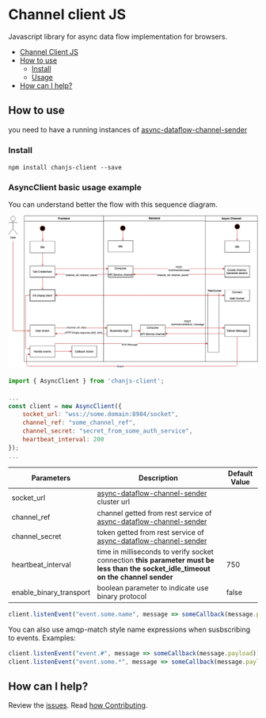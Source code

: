 # Channel client JS
Javascript library for async data flow  implementation for browsers.

- [Channel Client JS](#channel-client-js)
- [How to use](#how-to-use)
  - [Install](#install)
  - [Usage](#asyncClient-basic-usage-example)
- [How can I help?](#how-can-i-help)

## How to use
you need to have a running instances of  [async-dataflow-channel-sender](https://github.com/bancolombia/async-dataflow-channel-sender)

### Install

```npm
npm install chanjs-client --save
```


### AsyncClient basic usage example
You can understand better the flow with this sequence diagram.

<img src="https://raw.githubusercontent.com/bancolombia/async-dataflow-channel-client-js/master/doc/sequence-diagram-async-data-flow.png" width="600">



```javascript
import { AsyncClient } from 'chanjs-client';

...
const client = new AsyncClient({
    socket_url: "wss://some.domain:8984/socket",
    channel_ref: "some_channel_ref",
    channel_secret: "secret_from_some_auth_service",
    heartbeat_interval: 200
});
...
```
   |  **Parameters** | Description                                   | Default Value |
   | -------------------------------- | -------------------------------------- | ------------------ |
   | socket_url                          |[async-dataflow-channel-sender](https://github.com/bancolombia/async-dataflow-channel-sender) cluster url         |       |
   | channel_ref                          | channel getted from rest service of [async-dataflow-channel-sender](https://github.com/bancolombia/async-dataflow-channel-sender)   |                    |
   | channel_secret                          | token getted from rest service of [async-dataflow-channel-sender](https://github.com/bancolombia/async-dataflow-channel-sender)|                    |
   | heartbeat_interval                          | time in milliseconds to verify socket connection  **this parameter must be less than the socket_idle_timeout on the channel sender**|       750            |
  | enable_binary_transport                          | boolean parameter to indicate use binary protocol |       false            |
   

```javascript
client.listenEvent("event.some.name", message => someCallback(message.payload));
```

You can also use amqp-match style name expressions when susbscribing to events. Examples:

```javascript
client.listenEvent("event.#", message => someCallback(message.payload));
client.listenEvent("event.some.*", message => someCallback(message.payload));
```

## How can I help?

Review the [issues](https://github.com/bancolombia/async-dataflow-channel-client-js/issues). Read [how Contributing](hhttps://github.com/bancolombia/async-dataflow-channel-client-js/wiki/Contributing).

